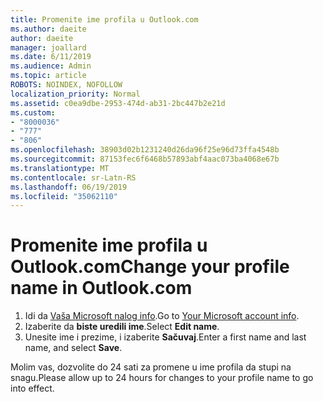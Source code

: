 ```yaml
---
title: Promenite ime profila u Outlook.com
ms.author: daeite
author: daeite
manager: joallard
ms.date: 6/11/2019
ms.audience: Admin
ms.topic: article
ROBOTS: NOINDEX, NOFOLLOW
localization_priority: Normal
ms.assetid: c0ea9dbe-2953-474d-ab31-2bc447b2e21d
ms.custom:
- "8000036"
- "777"
- "806"
ms.openlocfilehash: 38903d02b1231240d26da96f25e96d73ffa4548b
ms.sourcegitcommit: 87153fec6f6468b57893abf4aac073ba4068e67b
ms.translationtype: MT
ms.contentlocale: sr-Latn-RS
ms.lasthandoff: 06/19/2019
ms.locfileid: "35062110"
---
```

# <a name="change-your-profile-name-in-outlookcom"></a><span data-ttu-id="b05fb-102">Promenite ime profila u Outlook.com</span><span class="sxs-lookup"><span data-stu-id="b05fb-102">Change your profile name in Outlook.com</span></span>

1. <span data-ttu-id="b05fb-103">Idi da [Vaša Microsoft nalog info](https://go.microsoft.com/fwlink/p/?linkid=860841).</span><span class="sxs-lookup"><span data-stu-id="b05fb-103">Go to [Your Microsoft account info](https://go.microsoft.com/fwlink/p/?linkid=860841).</span></span>
2. <span data-ttu-id="b05fb-104">Izaberite da **biste uredili ime**.</span><span class="sxs-lookup"><span data-stu-id="b05fb-104">Select **Edit name**.</span></span>
3. <span data-ttu-id="b05fb-105">Unesite ime i prezime, i izaberite **Sačuvaj**.</span><span class="sxs-lookup"><span data-stu-id="b05fb-105">Enter a first name and last name, and select **Save**.</span></span>

<span data-ttu-id="b05fb-106">Molim vas, dozvolite do 24 sati za promene u ime profila da stupi na snagu.</span><span class="sxs-lookup"><span data-stu-id="b05fb-106">Please allow up to 24 hours for changes to your profile name to go into effect.</span></span>